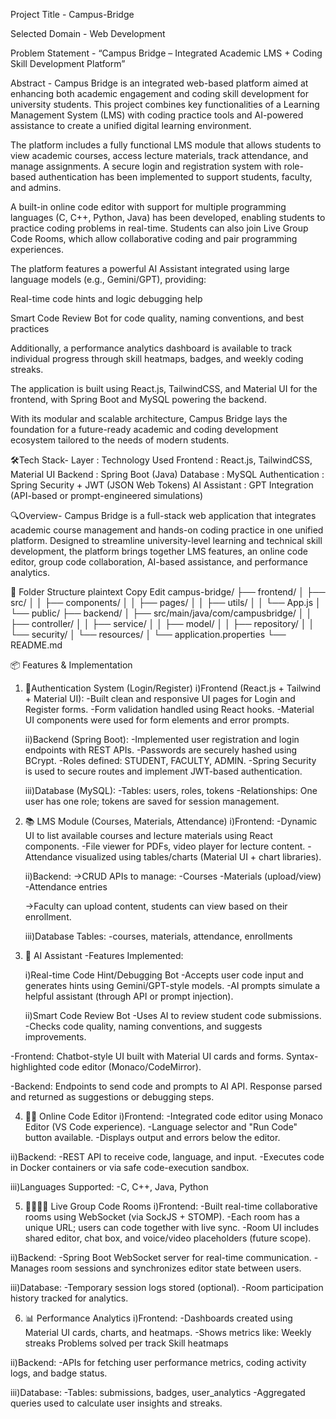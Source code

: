 Project Title - Campus-Bridge

Selected Domain - Web Development

Problem Statement - “Campus Bridge – Integrated Academic LMS + Coding
Skill Development Platform”

Abstract -
Campus Bridge is an integrated web-based platform aimed at enhancing both academic engagement and coding skill development for university students. This project combines key functionalities of a Learning Management System (LMS) with coding practice tools and AI-powered assistance to create a unified digital learning environment.

The platform includes a fully functional LMS module that allows students to view academic courses, access lecture materials, track attendance, and manage assignments. A secure login and registration system with role-based authentication has been implemented to support students, faculty, and admins.

A built-in online code editor with support for multiple programming languages (C, C++, Python, Java) has been developed, enabling students to practice coding problems in real-time. Students can also join Live Group Code Rooms, which allow collaborative coding and pair programming experiences.

The platform features a powerful AI Assistant integrated using large language models (e.g., Gemini/GPT), providing:

Real-time code hints and logic debugging help

Smart Code Review Bot for code quality, naming conventions, and best practices

Additionally, a performance analytics dashboard is available to track individual progress through skill heatmaps, badges, and weekly coding streaks.

The application is built using React.js, TailwindCSS, and Material UI for the frontend, with Spring Boot and MySQL powering the backend.

With its modular and scalable architecture, Campus Bridge lays the foundation for a future-ready academic and coding development ecosystem tailored to the needs of modern students.

🛠️Tech Stack-
Layer		: Technology Used
Frontend	: React.js, TailwindCSS, Material UI
Backend		: Spring Boot (Java)
Database	: MySQL
Authentication	: Spring Security + JWT (JSON Web Tokens)
AI Assistant	: GPT Integration (API-based or prompt-engineered simulations)

🔍Overview-
Campus Bridge is a full-stack web application that integrates academic course management and hands-on coding practice in one unified platform. Designed to streamline university-level learning and technical skill development, the platform brings together LMS features, an online code editor, group code collaboration, AI-based assistance, and performance analytics.


📁 Folder Structure
plaintext
Copy
Edit
campus-bridge/
├── frontend/
│   ├── src/
│   │   ├── components/
│   │   ├── pages/
│   │   ├── utils/
│   │   └── App.js
│   └── public/
├── backend/
│   ├── src/main/java/com/campusbridge/
│   │   ├── controller/
│   │   ├── service/
│   │   ├── model/
│   │   ├── repository/
│   │   └── security/
│   └── resources/
│       └── application.properties
└── README.md

📦 Features & Implementation
1. 🔐Authentication System (Login/Register)
	i)Frontend (React.js + Tailwind + Material UI):
	-Built clean and responsive UI pages for Login and Register forms.
	-Form validation handled using React hooks.
	-Material UI components were used for form elements and error prompts.

	ii)Backend (Spring Boot):
	-Implemented user registration and login endpoints with REST APIs.
	-Passwords are securely hashed using BCrypt.
	-Roles defined: STUDENT, FACULTY, ADMIN.
	-Spring Security is used to secure routes and implement JWT-based authentication.

	iii)Database (MySQL):
	-Tables: users, roles, tokens
	-Relationships: One user has one role; tokens are saved for session management.

2. 📚 LMS Module (Courses, Materials, Attendance)
	i)Frontend:
	-Dynamic UI to list available courses and lecture materials using React components.
	-File viewer for PDFs, video player for lecture content.
	-Attendance visualized using tables/charts (Material UI + chart libraries).

	ii)Backend:
	->CRUD APIs to manage:
		-Courses
		-Materials (upload/view)
		-Attendance entries

	->Faculty can upload content, students can view based on their enrollment.

	iii)Database Tables:
	-courses, materials, attendance, enrollments

3. 🧠 AI Assistant
-Features Implemented:

	i)Real-time Code Hint/Debugging Bot
	-Accepts user code input and generates hints using Gemini/GPT-style models.
	-AI prompts simulate a helpful assistant (through API or prompt injection).

	ii)Smart Code Review Bot
	-Uses AI to review student code submissions.
	-Checks code quality, naming conventions, and suggests improvements.

-Frontend:
	Chatbot-style UI built with Material UI cards and forms.
	Syntax-highlighted code editor (Monaco/CodeMirror).

-Backend:
	Endpoints to send code and prompts to AI API.
	Response parsed and returned as suggestions or debugging steps.

4. 🧑‍💻 Online Code Editor
i)Frontend:
	-Integrated code editor using Monaco Editor (VS Code experience).
	-Language selector and "Run Code" button available.
	-Displays output and errors below the editor.

ii)Backend:
	-REST API to receive code, language, and input.
	-Executes code in Docker containers or via safe code-execution sandbox.

iii)Languages Supported:
	-C, C++, Java, Python

5. 👨‍👩‍👧‍👦 Live Group Code Rooms
i)Frontend:
	-Built real-time collaborative rooms using WebSocket (via SockJS + STOMP).
	-Each room has a unique URL; users can code together with live sync.
	-Room UI includes shared editor, chat box, and voice/video placeholders (future scope).

ii)Backend:
	-Spring Boot WebSocket server for real-time communication.
	-Manages room sessions and synchronizes editor state between users.

iii)Database:
	-Temporary session logs stored (optional).
	-Room participation history tracked for analytics.

6. 📊 Performance Analytics
i)Frontend:
	-Dashboards created using Material UI cards, charts, and heatmaps.
	-Shows metrics like:
		Weekly streaks
		Problems solved per track
		Skill heatmaps

ii)Backend:
	-APIs for fetching user performance metrics, coding activity logs, and badge status.

iii)Database:
	-Tables: submissions, badges, user_analytics
	-Aggregated queries used to calculate user insights and streaks.
